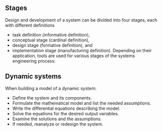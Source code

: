 ## Stages
Design and development of a system can be divided into four stages, each with different definitions
* task definition (informative definition),
* conceptual stage (cardinal definition),
* design stage (formative definition), and
* implementation stage (manufacturing definition).
Depending on their application, tools are used for various stages of the systems engineering process:

## Dynamic systems
When building a model of a dynamic system:
* Define the system and its components.
* Formulate the mathematical model and list the needed assumptions.
* Write the differential equations describing the model.
* Solve the equations for the desired output variables.
* Examine the solutions and the assumptions.
* If needed, reanalyze or redesign the system.
